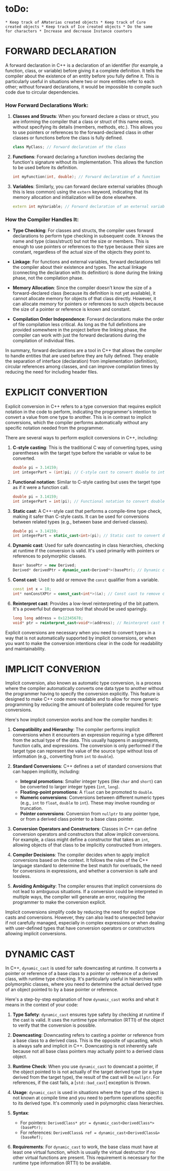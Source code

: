 # toDo:
	* Keep track of AMaterias created objects * Keep track of Cure
	created objects * Keep track of Ice created objects * Do the same
	for characters * Increase and decrease Instance counters 

# FORWARD DECLARATION
A forward declaration in C++ is a declaration of an identifier (for
example, a function, class, or variable) before giving it a complete
definition. It tells the compiler about the existence of an entity
before you fully define it. This is particularly useful in situations
where two or more entities refer to each other; without forward
declarations, it would be impossible to compile such code due to
circular dependencies.

### How Forward Declarations Work:

1. **Classes and Structs**: When you forward declare a class or
   struct, you are informing the compiler that a class or struct of
   this name exists, without specifying its details (members, methods,
   etc.). This allows you to use pointers or references to the
   forward-declared class in other classes or functions before the
   class is fully defined.
   ```cpp
   class MyClass; // Forward declaration of the class
   ```

2. **Functions**: Forward declaring a function involves declaring the
   function's signature without its implementation. This allows the
   function to be used before its definition.
   ```cpp
   int myFunction(int, double); // Forward declaration of a function
   ```

3. **Variables**: Similarly, you can forward declare external
   variables (though this is less common) using the `extern` keyword,
   indicating that its memory allocation and initialization will be
   done elsewhere.
   ```cpp
   extern int myVariable; // Forward declaration of an external variable
   ```

### How the Compiler Handles It:

- **Type Checking**: For classes and structs, the compiler uses
  forward declarations to perform type checking in subsequent code. It
  knows the name and type (class/struct) but not the size or members.
  This is enough to use pointers or references to the type because
  their sizes are constant, regardless of the actual size of the
  objects they point to.

- **Linkage**: For functions and external variables, forward
  declarations tell the compiler about their existence and types. The
  actual linkage (connecting the declaration with its definition) is
  done during the linking phase, not the compilation phase.

- **Memory Allocation**: Since the compiler doesn't know the size of a
  forward-declared class (because its definition is not yet
  available), it cannot allocate memory for objects of that class
  directly. However, it can allocate memory for pointers or references
  to such objects because the size of a pointer or reference is known
  and constant.

- **Compilation Order Independence**: Forward declarations make the
  order of file compilation less critical. As long as the full
  definitions are provided somewhere in the project before the linking
  phase, the compiler can work with just the forward declarations
  during the compilation of individual files.

In summary, forward declarations are a tool in C++ that allows the
compiler to handle entities that are used before they are fully
defined. They enable the separation of interface (declaration) from
implementation (definition), circular references among classes, and
can improve compilation times by reducing the need for including
header files.

# EXPLICIT CONVERTION
Explicit conversion in C++ refers to a type conversion that requires
explicit notation in the code to perform, indicating the programmer's
intention to convert a value from one type to another. This is in
contrast to implicit conversions, which the compiler performs
automatically without any specific notation needed from the
programmer.

There are several ways to perform explicit conversions in C++,
including:

1. **C-style casting**: This is the traditional C way of converting
   types, using parentheses with the target type before the variable
   or value to be converted.
   ```cpp
   double pi = 3.14159;
   int integerPart = (int)pi; // C-style cast to convert double to int
   ```

2. **Functional notation**: Similar to C-style casting but uses the
   target type as if it were a function call.
   ```cpp
   double pi = 3.14159;
   int integerPart = int(pi); // Functional notation to convert double to int
   ```

3. **Static cast**: A C++-style cast that performs a compile-time type
   check, making it safer than C-style casts. It can be used for
   conversions between related types (e.g., between base and derived
   classes).
   ```cpp
   double pi = 3.14159;
   int integerPart = static_cast<int>(pi); // Static cast to convert double to int
   ```

4. **Dynamic cast**: Used for safe downcasting in class hierarchies,
   checking at runtime if the conversion is valid. It's used primarily
   with pointers or references to polymorphic classes.
   ```cpp
   Base* basePtr = new Derived;
   Derived* derivedPtr = dynamic_cast<Derived*>(basePtr); // Dynamic cast for downcasting
   ```

5. **Const cast**: Used to add or remove the `const` qualifier from a
   variable.
   ```cpp
   const int x = 10;
   int* nonConstXPtr = const_cast<int*>(&x); // Const cast to remove const qualifier
   ```

6. **Reinterpret cast**: Provides a low-level reinterpreting of the
   bit pattern. It's a powerful but dangerous tool that should be used
   sparingly.
   ```cpp
   long long address = 0x12345678;
   void* ptr = reinterpret_cast<void*>(address); // Reinterpret cast to convert integer to pointer
   ```

Explicit conversions are necessary when you need to convert types in a
way that is not automatically supported by implicit conversions, or
when you want to make the conversion intentions clear in the code for
readability and maintainability.

# IMPLICIT CONVERION

Implicit conversion, also known as automatic type conversion, is a
process where the compiler automatically converts one data type to
another without the programmer having to specify the conversion
explicitly. This feature is designed to make C++ code more readable
and to allow for more generic programming by reducing the amount of
boilerplate code required for type conversions.

Here's how implicit conversion works and how the compiler handles it:

1. **Compatibility and Hierarchy**: The compiler performs implicit
   conversions when it encounters an expression requiring a type
   different from the actual type of the data. This usually happens in
   assignments, function calls, and expressions. The conversion is
   only performed if the target type can represent the value of the
   source type without loss of information (e.g., converting from
   `int` to `double`).

2. **Standard Conversions**: C++ defines a set of standard conversions
   that can happen implicitly, including:
   - **Integral promotions**: Smaller integer types (like `char` and
     `short`) can be converted to larger integer types (`int`,
     `long`).
   - **Floating-point promotions**: A `float` can be promoted to
     `double`.
   - **Numeric conversions**: Conversions between different numeric
     types (e.g., `int` to `float`, `double` to `int`). These may
     involve rounding or truncation.
   - **Pointer conversions**: Conversion from `nullptr` to any pointer
     type, or from a derived class pointer to a base class pointer.

3. **Conversion Operators and Constructors**: Classes in C++ can
   define conversion operators and constructors that allow implicit
   conversions. For example, a class might define a constructor that
   takes an `int`, allowing objects of that class to be implicitly
   constructed from integers.

4. **Compiler Decisions**: The compiler decides when to apply implicit
   conversions based on the context. It follows the rules of the C++
   language standard to determine the best match for overloads, the
   need for conversions in expressions, and whether a conversion is
   safe and lossless.

5. **Avoiding Ambiguity**: The compiler ensures that implicit
   conversions do not lead to ambiguous situations. If a conversion
   could be interpreted in multiple ways, the compiler will generate
   an error, requiring the programmer to make the conversion explicit.

Implicit conversions simplify code by reducing the need for explicit
type casts and conversions. However, they can also lead to unexpected
behavior if not carefully managed, especially in complex expressions
or when dealing with user-defined types that have conversion operators
or constructors allowing implicit conversions.

# DYNAMIC CAST
In C++, `dynamic_cast` is used for safe downcasting at runtime. It converts a pointer or reference of a base class to a pointer or reference of a derived class, with runtime type checking. It's particularly useful in hierarchies with polymorphic classes, where you need to determine the actual derived type of an object pointed to by a base pointer or reference.

Here's a step-by-step explanation of how `dynamic_cast` works and what it means in the context of your code:

1. **Type Safety**: `dynamic_cast` ensures type safety by checking at runtime if the cast is valid. It uses the runtime type information (RTTI) of the object to verify that the conversion is possible.

2. **Downcasting**: Downcasting refers to casting a pointer or reference from a base class to a derived class. This is the opposite of upcasting, which is always safe and implicit in C++. Downcasting is not inherently safe because not all base class pointers may actually point to a derived class object.

3. **Runtime Check**: When you use `dynamic_cast` to downcast a pointer, if the object pointed to is not actually of the target derived type (or a type derived from the target type), the result of the cast will be `nullptr`. For references, if the cast fails, a [`std::bad_cast`] exception is thrown.

4. **Usage**: `dynamic_cast` is used in situations where the type of the object is not known at compile time and you need to perform operations specific to its derived type. It's commonly used in polymorphic class hierarchies.

5. **Syntax**:
   - For pointers: `DerivedClass* ptr = dynamic_cast<DerivedClass*>(basePtr);`
   - For references: `DerivedClass& ref = dynamic_cast<DerivedClass&>(baseRef);`

6. **Requirements**: For `dynamic_cast` to work, the base class must have at least one virtual function, which is usually the virtual destructor if no other virtual functions are present. This requirement is necessary for the runtime type information (RTTI) to be available.
